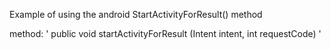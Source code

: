Example of using the android StartActivityForResult() method

method: ' public void startActivityForResult (Intent intent, int requestCode)  '